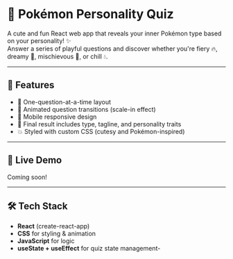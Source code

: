 # 🧠 Pokémon Personality Quiz

A cute and fun React web app that reveals your inner Pokémon type based on your personality! ✨  
Answer a series of playful questions and discover whether you're fiery 🔥, dreamy 🧠, mischievous 👻, or chill 💧.

---

## 🌟 Features

- 🔁 One-question-at-a-time layout
- 🎴 Animated question transitions (scale-in effect)
- 🎨 Mobile responsive design
- 🧠 Final result includes type, tagline, and personality traits
- 💥 Styled with custom CSS (cutesy and Pokémon-inspired)

---

## 🚀 Live Demo

Coming soon!

---

## 🛠️ Tech Stack

- **React** (create-react-app)
- **CSS** for styling & animation
- **JavaScript** for logic
- **useState + useEffect** for quiz state management-
